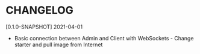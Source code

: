# CHANGELOG

[0.1.0-SNAPSHOT] 2021-04-01

- Basic connection between Admin and Client with WebSockets - Change starter and pull image from Internet
